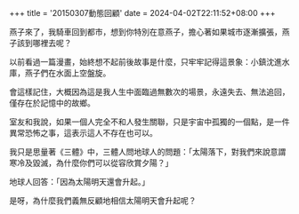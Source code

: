 +++
title = '20150307動態回顧'
date = 2024-04-02T22:11:52+08:00
+++

燕子來了，我騎車回到都市，想到你特別在意燕子，擔心著如果城市逐漸擴張，燕子該到哪裡去呢？

以前看過一篇漫畫，始終想不起前後故事是什麼，只牢牢記得這景象：小鎮沈進水庫，燕子們在水面上空盤旋。

會這樣記住，大概因為這是我人生中面臨過無數次的場景，永遠失去、無法追回，僅存在於記憶中的故鄉。

室友和我說，如果一個人完全不和人發生關聯，只是宇宙中孤獨的一個點，是一件異常恐怖之事，這表示這人不存在也可以。

我只是思量著《三體》中，三體人問地球人的問題：「太陽落下，對我們來說意謂寒冷及毀滅，為什麼你們可以從容欣賞夕陽？」

地球人回答：「因為太陽明天還會升起。」

是呀，為什麼我們義無反顧地相信太陽明天會升起呢？